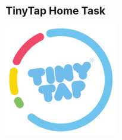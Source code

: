 # TinyTap Home Task

<img src="https://github.com/alonsd/TinyTap/blob/main/app/src/main/res/drawable/tinytap.png" width="300"/> 

